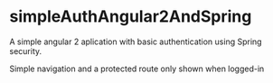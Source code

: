 # simpleAuthAngular2AndSpring

A simple angular 2 aplication with basic authentication using Spring security.

Simple navigation and a protected route only shown when logged-in
